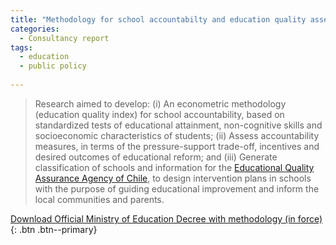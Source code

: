```yaml
---
title: "Methodology for school accountabilty and education quality assessment in inequality contexts in Chile"
categories:
  - Consultancy report
tags:
  - education 
  - public policy
  
---
```

> Research aimed to develop: (i) An econometric methodology (education quality index) for school accountability, based on standardized tests of educational attainment, non-cognitive skills and socioeconomic characteristics of students; (ii) Assess accountability measures, in terms of the pressure-support trade-off, incentives and desired outcomes of educational reform; and (iii) Generate classification of schools and information for the [Educational Quality Assurance Agency of Chile](https://www.agenciaeducacion.cl), to design intervention plans in schools with the purpose of guiding educational improvement and inform the local communities and parents.

[Download Official Ministry of Education Decree with methodology (in force)](https://bcn.cl/3egtr){: .btn .btn--primary}

